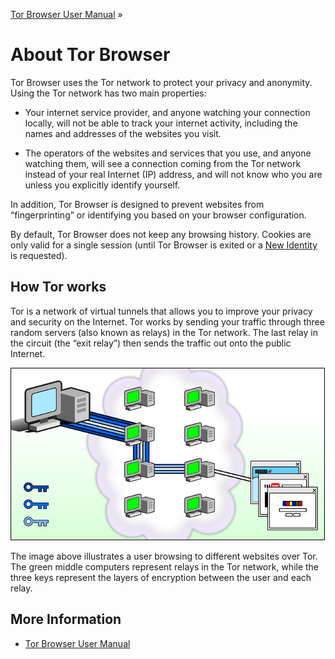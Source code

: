 [Tor Browser User Manual](index.html "Tor Browser User Manual") »

# About Tor Browser

Tor Browser uses the Tor network to protect your privacy and anonymity. Using
the Tor network has two main properties:

  * Your internet service provider, and anyone watching your connection locally, will not be able to track your internet activity, including the names and addresses of the websites you visit. 

  * The operators of the websites and services that you use, and anyone watching them, will see a connection coming from the Tor network instead of your real Internet (IP) address, and will not know who you are unless you explicitly identify yourself. 

In addition, Tor Browser is designed to prevent websites from “fingerprinting”
or identifying you based on your browser configuration.

By default, Tor Browser does not keep any browsing history. Cookies are only
valid for a single session (until Tor Browser is exited or a [New
Identity](managing-identities.html#new-identity "Changing identities and
circuits") is requested).

## How Tor works

Tor is a network of virtual tunnels that allows you to improve your privacy
and security on the Internet. Tor works by sending your traffic through three
random servers (also known as relays) in the Tor network. The last relay in
the circuit (the “exit relay”) then sends the traffic out onto the public
Internet.

![](media/how-tor-works.png)

The image above illustrates a user browsing to different websites over Tor.
The green middle computers represent relays in the Tor network, while the
three keys represent the layers of encryption between the user and each relay.

## More Information

  * [Tor Browser User Manual](index.html "Tor Browser User Manual")

